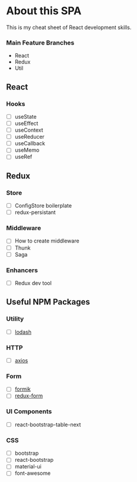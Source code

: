 # About this SPA

This is my cheat sheet of React development skills.

### Main Feature Branches

- React
- Redux
- Util

## React

### Hooks

- [ ] useState
- [ ] useEffect
- [ ] useContext
- [ ] useReducer
- [ ] useCallback
- [ ] useMemo
- [ ] useRef

## Redux

### Store

- [ ] ConfigStore boilerplate
- [ ] redux-persistant

### Middleware

- [ ] How to create middleware
- [ ] Thunk
- [ ] Saga

### Enhancers

- [ ] Redux dev tool

## Useful NPM Packages

### Utility

- [ ] [lodash](https://lodash.com/)

### HTTP

- [ ] [axios](https://github.com/axios/axios)

### Form

- [ ] [formik](https://jaredpalmer.com/formik/docs/overview)
- [ ] [redux-form](https://redux-form.com/8.2.2/)

### UI Components

- [ ] react-bootstrap-table-next

### CSS

- [ ] bootstrap
- [ ] react-bootstrap
- [ ] material-ui
- [ ] font-awesome
